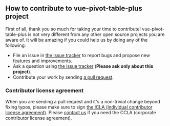 ## How to contribute to vue-pivot-table-plus project
First of all, thank you so much for taking your time to contribute!
vue-pivot-table-plus is not very different from any other open source projects you are aware of.
It will be amazing if you could help us by doing any of the following:

- File an issue in [the issue tracker](https://github.com/line/vue-pivot-table-plus/issues) to report bugs and propose new features and improvements.
- Ask a question using [the issue tracker](https://github.com/line/vue-pivot-table-plus/issues) (__Please ask only about this project__).
- Contribute your work by sending [a pull request](https://github.com/line/vue-pivot-table-plus/pulls).

### Contributor license agreement

When you are sending a pull request and it's a non-trivial change beyond fixing typos, please make sure to sign
[the ICLA (individual contributor license agreement)](https://cla-assistant.io/line/vue-pivot-table-plus).
Please [contact us](mailto:dl_oss_dev@linecorp.com) if you need the CCLA (corporate contributor license agreement).
